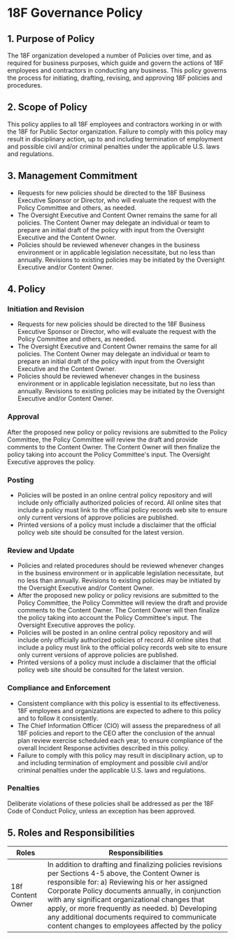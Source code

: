 # 18F Governance Policy

## 1. Purpose of Policy
The 18F organization developed a number of Policies over time, and as required for business purposes, which guide and govern the actions of 18F employees and contractors in conducting any business.  This policy governs the process for initiating, drafting, revising, and approving 18F policies and procedures.  

## 2. Scope of Policy
This policy applies to all 18F employees and contractors working in or with the 18F for Public Sector organization. Failure to comply with this policy may result in disciplinary action, up to and including termination of employment and possible civil and/or criminal penalties under the applicable U.S. laws and regulations.

## 3. Management Commitment
* Requests for new policies should be directed to the 18F Business Executive Sponsor or Director, who will evaluate the request with the Policy Committee and others, as needed.
* The Oversight Executive and Content Owner remains the same for all policies.  The Content Owner may delegate an individual or team to prepare an initial draft of the policy with input from the Oversight Executive and the Content Owner.
* Policies should be reviewed whenever changes in the business environment or in applicable legislation necessitate, but no less than annually. Revisions to existing policies may be initiated by the Oversight Executive and/or Content Owner.

## 4. Policy
### Initiation and Revision
* Requests for new policies should be directed to the 18F Business Executive Sponsor or Director, who will evaluate the request with the Policy Committee and others, as needed.
* The Oversight Executive and Content Owner remains the same for all policies.  The Content Owner may delegate an individual or team to prepare an initial draft of the policy with input from the Oversight Executive and the Content Owner.
* Policies should be reviewed whenever changes in the business environment or in applicable legislation necessitate, but no less than annually. Revisions to existing policies may be initiated by the Oversight Executive and/or Content Owner.

### Approval
After the proposed new policy or policy revisions are submitted to the Policy Committee, the Policy Committee will review the draft and provide comments to the Content Owner. The Content Owner will then finalize the policy taking into account the Policy Committee's input.
The Oversight Executive approves the policy.

### Posting
* Policies will be posted in an online central policy repository and will include only officially authorized policies of record. All online sites that include a policy must link to the official policy records web site to ensure only current versions of approve policies are published.
* Printed versions of a policy must include a disclaimer that the official policy web site should be consulted for the latest version.

### Review and Update
* Policies and related procedures should be reviewed whenever changes in the business environment or in applicable legislation necessitate, but no less than annually. Revisions to existing policies may be initiated by the Oversight Executive and/or Content Owner.
* After the proposed new policy or policy revisions are submitted to the Policy Committee, the Policy Committee will review the draft and provide comments to the Content Owner. The Content Owner will then finalize the policy taking into account the Policy Committee's input. The Oversight Executive approves the policy.
* Policies will be posted in an online central policy repository and will include only officially authorized policies of record. All online sites that include a policy must link to the official policy records web site to ensure only current versions of approve policies are published.
* Printed versions of a policy must include a disclaimer that the official policy web site should be consulted for the latest version.

### Compliance and Enforcement
* Consistent compliance with this policy is essential to its effectiveness. 18F employees and organizations are expected to adhere to this policy and to follow it consistently.
* The Chief Information Officer (CIO) will assess the preparedness of all 18F policies and report to the CEO after the conclusion of the annual plan review exercise scheduled each year, to ensure compliance of the overall Incident Response activities described in this policy.
* Failure to comply with this policy may result in disciplinary action, up to and including termination of employment and possible civil and/or criminal penalties under the applicable U.S. laws and regulations.

### Penalties
Deliberate violations of these policies shall be addressed as per the 18F Code of Conduct Policy, unless an exception has been approved.

## 5. Roles and Responsibilities
|Roles                   |Responsibilities|
|------------------------|--------------------------------------|
|18f Content Owner       |In addition to drafting and finalizing policies revisions per Sections 4-5 above, the Content Owner is responsible for:  a) Reviewing his or her assigned Corporate Policy documents annually, in conjunction with any significant organizational changes that apply, or more frequently as needed.   b) Developing any additional documents required to communicate content changes to employees affected by the policy|
